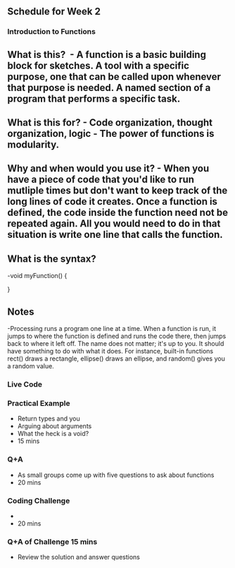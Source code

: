 ## Schedule for Week 2

### Introduction to Functions
## What is this?  - A function is a basic building block for sketches. A tool with a specific purpose, one that can be called upon whenever that purpose is needed. A named section of a program that performs a specific task.
## What is this for? - Code organization, thought organization, logic - The power of functions is modularity.
## Why and when would you use it? - When you have a piece of code that you'd like to run mutliple times but don't want to keep track of the long lines of code it creates. Once a function is defined, the code inside the function need not be repeated again. All you would need to do in that situation is write one line that calls the function.
## What is the syntax?
-void myFunction() {

}
## Notes
-Processing runs a program one line at a time. When a function is run, it jumps to where the function is defined and runs the code there, then jumps back to where it left off. The name does not matter; it's up to you. It should have something to do with what it does. For instance, built-in functions rect() draws a rectangle, ellipse() draws an ellipse, and random() gives you a random value.

### Live Code

### Practical Example
- Return types and you
- Arguing about arguments
- What the heck is a void?
- 15 mins
### Q+A
- As small groups come up with five questions to ask about functions
- 20 mins
### Coding Challenge
- 
- 20 mins
### Q+A of Challenge 15 mins
- Review the solution and answer questions

